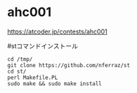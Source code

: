 # ahc001
https://atcoder.jp/contests/ahc001

#stコマンドインストール

```
cd /tmp/
git clone https://github.com/nferraz/st
cd st/
perl Makefile.PL
sudo make && sudo make install
```